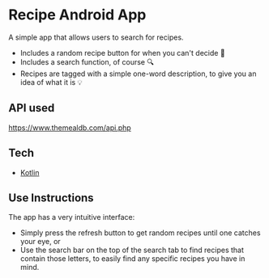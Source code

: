# Recipe Android App

A simple app that allows users to search for recipes.
- Includes a random recipe button for when you can't decide 🎲
- Includes a search function, of course 🔍
- Recipes are tagged with a simple one-word description, to give you an idea of what it is 💡

## API used
https://www.themealdb.com/api.php

## Tech
- [Kotlin](https://kotlinlang.org/)

## Use Instructions
The app has a very intuitive interface:
- Simply press the refresh button to get random recipes until one catches your eye, or
- Use the search bar on the top of the search tab to find recipes that contain those letters, to easily find any specific recipes you have in mind.